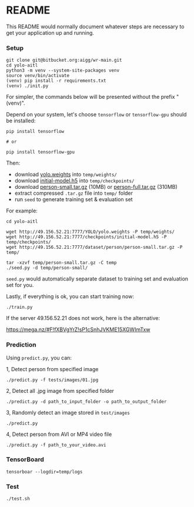 # README #

This README would normally document whatever steps are necessary to get your application up and running.

### Setup

```
git clone git@bitbucket.org:aigg/wr-main.git
cd yolo-aitl
python3 -m venv --system-site-packages venv
source venv/bin/activate
(venv) pip install -r requirements.txt
(venv) ./init.py
```

For simpler, the commands below will be presented without the prefix "(venv)".

Depend on your system, let's choose `tensorflow` or `tensorflow-gpu` should be installed:

```
pip install tensorflow

# or

pip install tensorflow-gpu
```

Then:

- download [yolo.weights](http://49.156.52.21:7777/YOLO/yolo.weights) into `temp/weights/`
- download [initial-model.h5](http://49.156.52.21:7777/checkpoints/initial-model.h5) into `temp/checkpoints/`
- download [person-small.tar.gz](http://49.156.52.21:7777/dataset/person/person-small.tar.gz) (10MB) or [person-full.tar.gz](http://49.156.52.21:7777/dataset/person/person-full.tar.gz) (310MB)
- extract compressed `.tar.gz` file into `temp/` folder
- run `seed` to generate training set & evaluation set

For example:

```
cd yolo-aitl

wget http://49.156.52.21:7777/YOLO/yolo.weights -P temp/weights/
wget http://49.156.52.21:7777/checkpoints/initial-model.h5 -P temp/checkpoints/
wget http://49.156.52.21:7777/dataset/person/person-small.tar.gz -P temp/

tar -xzvf temp/person-small.tar.gz -C temp
./seed.py -d temp/person-small/
```

`seed.py` would automatically separate dataset to training set and evaluation set for you.


Lastly, if everything is ok, you can start training now:


```
./train.py
```

If the server 49.156.52.21 does not work, here is the alternative:

https://mega.nz/#F!fXBVgYrZ!sP1cSnhJVKME15XGWImTxw


### Prediction


Using `predict.py`, you can:


1, Detect person from specified image

```
./predict.py -f tests/images/01.jpg

```


2, Detect all .jpg image from specified folder

```
./predict.py -d path_to_input_folder -o path_to_output_folder
```


3, Randomly detect an image stored in `test/images`

```
./predict.py
```


4, Detect person from AVI or MP4 video file

```
./predict.py -f path_to_your_video.avi
```


### TensorBoard

```
tensorboar --logdir=temp/logs
```


### Test

```
./test.sh
```


